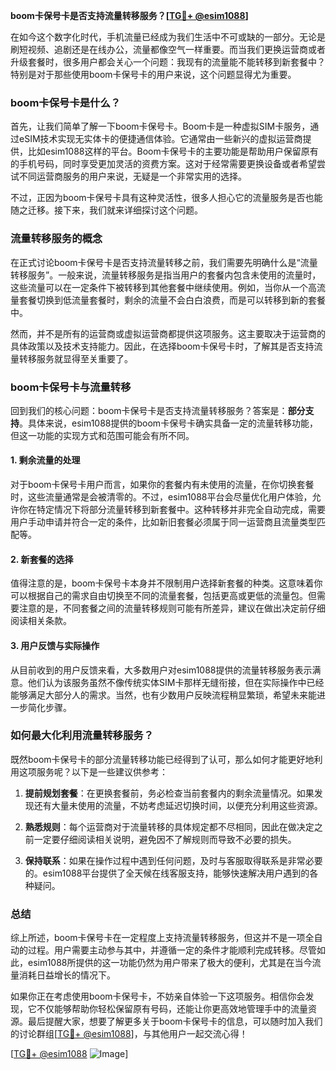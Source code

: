 **boom卡保号卡是否支持流量转移服务？[[TG💪+ @esim1088](https://t.me/s/esim1088)]**

在如今这个数字化时代，手机流量已经成为我们生活中不可或缺的一部分。无论是刷短视频、追剧还是在线办公，流量都像空气一样重要。而当我们更换运营商或者升级套餐时，很多用户都会关心一个问题：我现有的流量能不能转移到新套餐中？特别是对于那些使用boom卡保号卡的用户来说，这个问题显得尤为重要。

### boom卡保号卡是什么？

首先，让我们简单了解一下boom卡保号卡。Boom卡是一种虚拟SIM卡服务，通过eSIM技术实现无实体卡的便捷通信体验。它通常由一些新兴的虚拟运营商提供，比如esim1088这样的平台。Boom卡保号卡的主要功能是帮助用户保留原有的手机号码，同时享受更加灵活的资费方案。这对于经常需要更换设备或者希望尝试不同运营商服务的用户来说，无疑是一个非常实用的选择。

不过，正因为boom卡保号卡具有这种灵活性，很多人担心它的流量服务是否也能随之迁移。接下来，我们就来详细探讨这个问题。

### 流量转移服务的概念

在正式讨论boom卡保号卡是否支持流量转移之前，我们需要先明确什么是“流量转移服务”。一般来说，流量转移服务是指当用户的套餐内包含未使用的流量时，这些流量可以在一定条件下被转移到其他套餐中继续使用。例如，当你从一个高流量套餐切换到低流量套餐时，剩余的流量不会白白浪费，而是可以转移到新的套餐中。

然而，并不是所有的运营商或虚拟运营商都提供这项服务。这主要取决于运营商的具体政策以及技术支持能力。因此，在选择boom卡保号卡时，了解其是否支持流量转移服务就显得至关重要了。

### boom卡保号卡与流量转移

回到我们的核心问题：boom卡保号卡是否支持流量转移服务？答案是：**部分支持**。具体来说，esim1088提供的boom卡保号卡确实具备一定的流量转移功能，但这一功能的实现方式和范围可能会有所不同。

#### 1. 剩余流量的处理

对于boom卡保号卡用户而言，如果你的套餐内有未使用的流量，在你切换套餐时，这些流量通常是会被清零的。不过，esim1088平台会尽量优化用户体验，允许你在特定情况下将部分流量转移到新套餐中。这种转移并非完全自动完成，需要用户手动申请并符合一定的条件，比如新旧套餐必须属于同一运营商且流量类型匹配等。

#### 2. 新套餐的选择

值得注意的是，boom卡保号卡本身并不限制用户选择新套餐的种类。这意味着你可以根据自己的需求自由切换至不同的流量套餐，包括更高或更低的流量包。但需要注意的是，不同套餐之间的流量转移规则可能有所差异，建议在做出决定前仔细阅读相关条款。

#### 3. 用户反馈与实际操作

从目前收到的用户反馈来看，大多数用户对esim1088提供的流量转移服务表示满意。他们认为该服务虽然不像传统实体SIM卡那样无缝衔接，但在实际操作中已经能够满足大部分人的需求。当然，也有少数用户反映流程稍显繁琐，希望未来能进一步简化步骤。

### 如何最大化利用流量转移服务？

既然boom卡保号卡的部分流量转移功能已经得到了认可，那么如何才能更好地利用这项服务呢？以下是一些建议供参考：

1. **提前规划套餐**：在更换套餐前，务必检查当前套餐内的剩余流量情况。如果发现还有大量未使用的流量，不妨考虑延迟切换时间，以便充分利用这些资源。
   
2. **熟悉规则**：每个运营商对于流量转移的具体规定都不尽相同，因此在做决定之前一定要仔细阅读相关说明，避免因不了解规则而导致不必要的损失。

3. **保持联系**：如果在操作过程中遇到任何问题，及时与客服取得联系是非常必要的。esim1088平台提供了全天候在线客服支持，能够快速解决用户遇到的各种疑问。

### 总结

综上所述，boom卡保号卡在一定程度上支持流量转移服务，但这并不是一项全自动的过程。用户需要主动参与其中，并遵循一定的条件才能顺利完成转移。尽管如此，esim1088所提供的这一功能仍然为用户带来了极大的便利，尤其是在当今流量消耗日益增长的情况下。

如果你正在考虑使用boom卡保号卡，不妨亲自体验一下这项服务。相信你会发现，它不仅能够帮助你轻松保留原有号码，还能让你更高效地管理手中的流量资源。最后提醒大家，想要了解更多关于boom卡保号卡的信息，可以随时加入我们的讨论群组[[TG💪+ @esim1088](https://t.me/s/esim1088)]，与其他用户一起交流心得！

[[TG💪+ @esim1088](https://t.me/s/esim1088) ![Image](https://i.postimg.cc/4NQfJmqS/Snipaste-2025-05-13-00-14-12.png)]